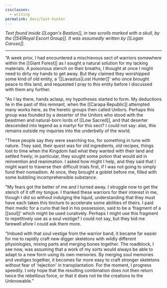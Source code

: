 ```yaml
---
cssclasses:
  - writing
permalink: docs/lost-hunter
---
```


*Text found inside [[Logan's Bastion]], in two scrolls marked with a skull, by the [[S4|Royal Escort Group]]. It was assumedly written by [[Logan Caruso]].*

---
“A week prior, I had encountered a mischievous sect of warriors somewhere within the [[Giant Forest]] as I sought a natural solution for my lacking materials. A poisonous stench on their breaths, I thought at once I might need to dirty my hands to get away. But they claimed they worshipped some kind of old entity, a ‘[[Lavastus|Lost Hunter]]' who once brought peace to this land, and requested I pray to this entity before I discussed with them any further. 

"As I lay there, hands aclasp, my hypotheses started to form. My deductions lie in the past of this remnant, when the [[Carapa Republic]] attempted many works here, as the heretic groups then called Unitors. Perhaps this group was founded by a deserter of the Unitors who stood with the beastmen and natural-born lords of [[Low Sacred]], and that deserter descended into legend as a martyr for this sect? I could not say: alas, this remains outside my inquiries into the underbelly of the world. 

"These people say they were searching too, for something in tune with nature. They said, their quest was for old ingredients, old recipes, things lost to time when the Kingdom had what they wanted with their land and settled freely; in particular, they sought some potion that would aid in reinvention and reanimation. I asked how might I help, and they said that I might want to traverse their difficult trials first, if I was not going to simply fund their nomadism. At once, they brought a goblet before me, filled with some bubbling incomprehensible substance. 

"My fears got the better of me and I turned away. I struggle now to get the stench of it off my tongue. I thanked these warriors for their interest in me, though I did so without indulging the liquid, understanding that they must have each taken this tincture to accelerate some abilities of theirs. I paid their medic for a curio that lied in his possession, said to be a ‘fragment of a [[soul]]' which might be used curatively. Perhaps I might use this fragment to repetitively use as a soul vestige? I could not say, but they bid me farewell afore I could ask them more.

“Imbued with that soul vestige from the warrior band, it became far easier for me to rapidly craft new digger skeletons with wildly different physiologies, mixing parts and merging bones together. The roadblock, I see now, was assuming that a work of my sorts would always be able to adapt to a new form using its own memories. By merging soul memories and vestiges together, it becomes far more easy to craft stronger skeletons without fear of ‘rejection' in transplantation. For the moment, I progress speedily. I only hope that the resulting combination does not then return twice the rebellious force, or that it does not tie the creations to the Unknowable.”